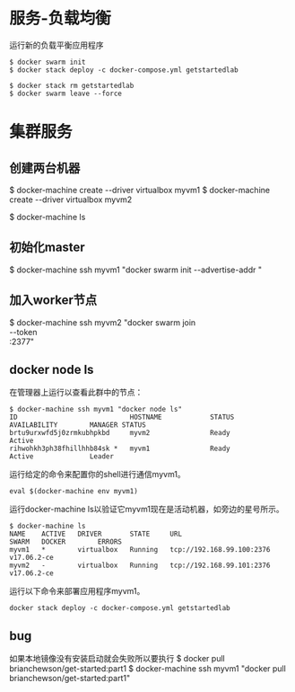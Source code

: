 <!-- toc -->


# 服务-负载均衡

运行新的负载平衡应用程序

    $ docker swarm init
    $ docker stack deploy -c docker-compose.yml getstartedlab
    
    $ docker stack rm getstartedlab
    $ docker swarm leave --force


# 集群服务

## 创建两台机器
$ docker-machine create --driver virtualbox myvm1
$ docker-machine create --driver virtualbox myvm2

$ docker-machine ls

## 初始化master
$ docker-machine ssh myvm1 "docker swarm init --advertise-addr <myvm1 ip>"

## 加入worker节点
$ docker-machine ssh myvm2 "docker swarm join \
--token <token> \
<ip>:2377"


## docker node ls

在管理器上运行以查看此群中的节点：

    $ docker-machine ssh myvm1 "docker node ls"
    ID                            HOSTNAME            STATUS              AVAILABILITY        MANAGER STATUS
    brtu9urxwfd5j0zrmkubhpkbd     myvm2               Ready               Active
    rihwohkh3ph38fhillhhb84sk *   myvm1               Ready               Active              Leader
    

运行给定的命令来配置你的shell进行通信myvm1。

    eval $(docker-machine env myvm1)
    
运行docker-machine ls以验证它myvm1现在是活动机器，如旁边的星号所示。

    $ docker-machine ls
    NAME    ACTIVE   DRIVER       STATE     URL                         SWARM   DOCKER        ERRORS
    myvm1   *        virtualbox   Running   tcp://192.168.99.100:2376           v17.06.2-ce   
    myvm2   -        virtualbox   Running   tcp://192.168.99.101:2376           v17.06.2-ce       
    
运行以下命令来部署应用程序myvm1。

    docker stack deploy -c docker-compose.yml getstartedlab
## bug 
如果本地镜像没有安装启动就会失败所以要执行
    $ docker pull brianchewson/get-started:part1
    $ docker-machine ssh myvm1 "docker pull brianchewson/get-started:part1"